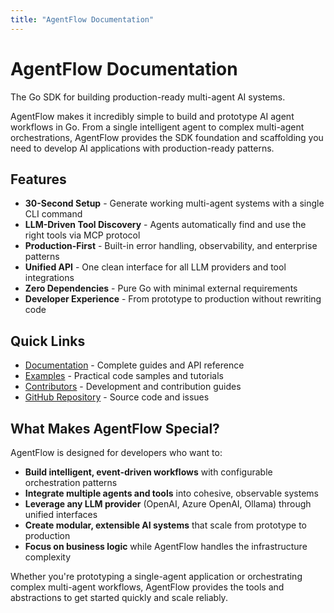 ```yaml
---
title: "AgentFlow Documentation"
---
```


# AgentFlow Documentation

The Go SDK for building production-ready multi-agent AI systems.

AgentFlow makes it incredibly simple to build and prototype AI agent workflows in Go. From a single intelligent agent to complex multi-agent orchestrations, AgentFlow provides the SDK foundation and scaffolding you need to develop AI applications with production-ready patterns.

## Features

- **30-Second Setup** - Generate working multi-agent systems with a single CLI command
- **LLM-Driven Tool Discovery** - Agents automatically find and use the right tools via MCP protocol  
- **Production-First** - Built-in error handling, observability, and enterprise patterns
- **Unified API** - One clean interface for all LLM providers and tool integrations
- **Zero Dependencies** - Pure Go with minimal external requirements
- **Developer Experience** - From prototype to production without rewriting code

## Quick Links

- [Documentation](/agentflow/docs/) - Complete guides and API reference
- [Examples](/agentflow/examples/) - Practical code samples and tutorials
- [Contributors](/agentflow/contributors/) - Development and contribution guides
- [GitHub Repository](https://github.com/kunalkushwaha/agentflow) - Source code and issues

## What Makes AgentFlow Special?

AgentFlow is designed for developers who want to:

- **Build intelligent, event-driven workflows** with configurable orchestration patterns
- **Integrate multiple agents and tools** into cohesive, observable systems  
- **Leverage any LLM provider** (OpenAI, Azure OpenAI, Ollama) through unified interfaces
- **Create modular, extensible AI systems** that scale from prototype to production
- **Focus on business logic** while AgentFlow handles the infrastructure complexity

Whether you're prototyping a single-agent application or orchestrating complex multi-agent workflows, AgentFlow provides the tools and abstractions to get started quickly and scale reliably.